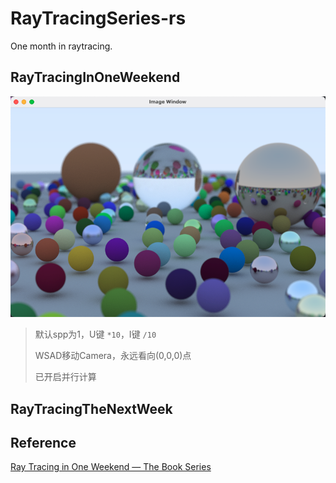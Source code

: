 # RayTracingSeries-rs

One month in raytracing.

## RayTracingInOneWeekend

![img](outputs/hi_sampler.png)

> 默认spp为1，U键 `*10`，I键 `/10`
>
> WSAD移动Camera，永远看向(0,0,0)点
>
> 已开启并行计算

## RayTracingTheNextWeek



## Reference

[Ray Tracing in One Weekend — The Book Series](https://raytracing.github.io/)
